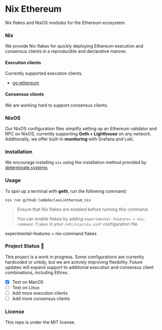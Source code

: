 # Nix Ethereum
Nix flakes and NixOS modules for the Ethereum ecosystem.

### Nix
We provide Nix flakes for quickly deploying Ethereum execution and consensus clients in a reproducible and declarative manner.

#### Execution clients
Currently supported execution clients.
- [go-ethereum](https://github.com/ethereum/go-ethereum)

#### Consensus clients
We are working hard to support consensus clients.

### NixOS
Our NixOS configuration files simplify setting up an Ethereum validator and RPC on NixOS, currently supporting **Geth + Lighthouse** on any network. Additionally, we offer built-in **monitoring** with Grafana and Loki.

### Installation
We encourage installing `nix` using the installation method provided by [determinate.systems](https://determinate.systems/posts/determinate-nix-installer)

### Usage
To spin up a terminal with **geth**, run the following command:
```
nix run github:lambdaclass/ethereum_nix
```
> Ensure that Nix flakes are enabled before running this command. 
> 
> You can enable flakes by adding `experimental-features = nix-command flakes` in your `/etc/nix/nix.conf` configuration file.

experimental-features = nix-command flakes

### Project Status 🚧
This project is a work in progress. Some configurations are currently hardcoded or untidy, but we are actively improving flexibility. 
Future updates will expand support to additional execution and consensus client combinations, including Ethrex.

- [x] Test on MacOS
- [ ] Test on Linux
- [ ] Add more execution clients
- [ ] Add more consensus clients

### License
This repo is under the MIT license.
